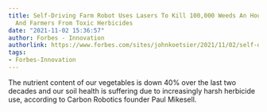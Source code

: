 ```yaml
---
title: Self-Driving Farm Robot Uses Lasers To Kill 100,000 Weeds An Hour, Saving Land
  And Farmers From Toxic Herbicides
date: "2021-11-02 15:36:57"
author: Forbes - Innovation
authorlink: https://www.forbes.com/sites/johnkoetsier/2021/11/02/self-driving-farm-robot-uses-lasers-to-kill-100000-weeds-an-hour-saving-land-and-farmers-from-toxic-herbicides/
tags:
- Forbes-Innovation
---
```

The nutrient content of our vegetables is down 40% over the last two decades and our soil health is suffering due to increasingly harsh herbicide use, according to Carbon Robotics founder Paul Mikesell.